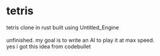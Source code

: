 # tetris
tetris clone in rust built using Untitled_Engine\
\
unfinished. my goal is to write an AI to play it at max speed.\
yes i got this idea from codebullet
